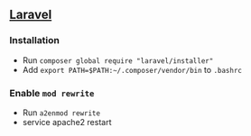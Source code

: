 ## [Laravel](https://laravel.com/docs/5.2#server-requirements)

### Installation
* Run `composer global require "laravel/installer"`
* Add `export PATH=$PATH:~/.composer/vendor/bin` to `.bashrc`

### Enable `mod rewrite`

* Run `a2enmod rewrite`
* service apache2 restart
